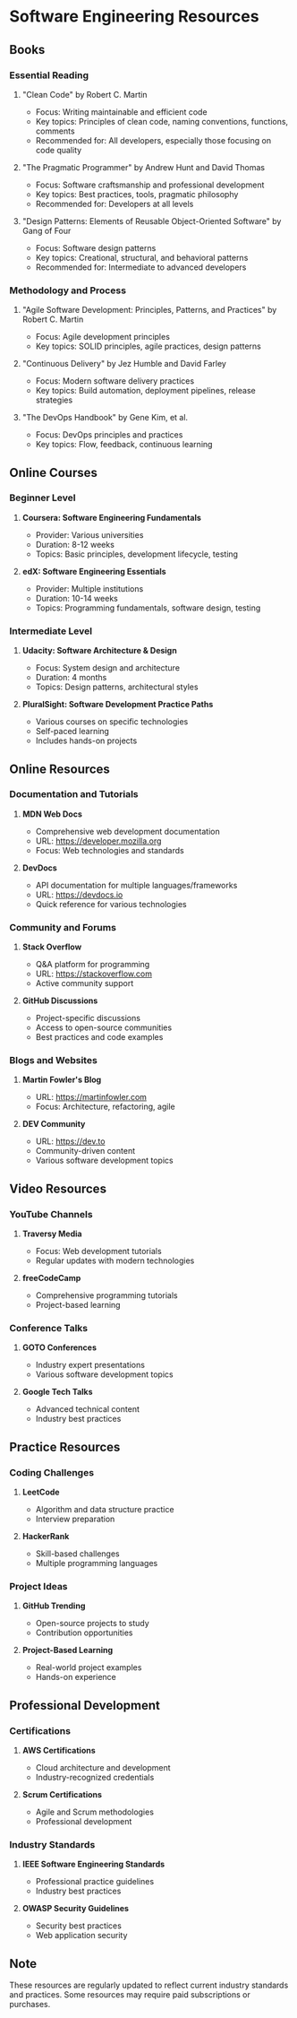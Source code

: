 # Software Engineering Resources

## Books

### Essential Reading
1. "Clean Code" by Robert C. Martin
   - Focus: Writing maintainable and efficient code
   - Key topics: Principles of clean code, naming conventions, functions, comments
   - Recommended for: All developers, especially those focusing on code quality

2. "The Pragmatic Programmer" by Andrew Hunt and David Thomas
   - Focus: Software craftsmanship and professional development
   - Key topics: Best practices, tools, pragmatic philosophy
   - Recommended for: Developers at all levels

3. "Design Patterns: Elements of Reusable Object-Oriented Software" by Gang of Four
   - Focus: Software design patterns
   - Key topics: Creational, structural, and behavioral patterns
   - Recommended for: Intermediate to advanced developers

### Methodology and Process
1. "Agile Software Development: Principles, Patterns, and Practices" by Robert C. Martin
   - Focus: Agile development principles
   - Key topics: SOLID principles, agile practices, design patterns

2. "Continuous Delivery" by Jez Humble and David Farley
   - Focus: Modern software delivery practices
   - Key topics: Build automation, deployment pipelines, release strategies

3. "The DevOps Handbook" by Gene Kim, et al.
   - Focus: DevOps principles and practices
   - Key topics: Flow, feedback, continuous learning

## Online Courses

### Beginner Level
1. **Coursera: Software Engineering Fundamentals**
   - Provider: Various universities
   - Duration: 8-12 weeks
   - Topics: Basic principles, development lifecycle, testing

2. **edX: Software Engineering Essentials**
   - Provider: Multiple institutions
   - Duration: 10-14 weeks
   - Topics: Programming fundamentals, software design, testing

### Intermediate Level
1. **Udacity: Software Architecture & Design**
   - Focus: System design and architecture
   - Duration: 4 months
   - Topics: Design patterns, architectural styles

2. **PluralSight: Software Development Practice Paths**
   - Various courses on specific technologies
   - Self-paced learning
   - Includes hands-on projects

## Online Resources

### Documentation and Tutorials
1. **MDN Web Docs**
   - Comprehensive web development documentation
   - URL: https://developer.mozilla.org
   - Focus: Web technologies and standards

2. **DevDocs**
   - API documentation for multiple languages/frameworks
   - URL: https://devdocs.io
   - Quick reference for various technologies

### Community and Forums
1. **Stack Overflow**
   - Q&A platform for programming
   - URL: https://stackoverflow.com
   - Active community support

2. **GitHub Discussions**
   - Project-specific discussions
   - Access to open-source communities
   - Best practices and code examples

### Blogs and Websites
1. **Martin Fowler's Blog**
   - URL: https://martinfowler.com
   - Focus: Architecture, refactoring, agile

2. **DEV Community**
   - URL: https://dev.to
   - Community-driven content
   - Various software development topics

## Video Resources

### YouTube Channels
1. **Traversy Media**
   - Focus: Web development tutorials
   - Regular updates with modern technologies

2. **freeCodeCamp**
   - Comprehensive programming tutorials
   - Project-based learning

### Conference Talks
1. **GOTO Conferences**
   - Industry expert presentations
   - Various software development topics

2. **Google Tech Talks**
   - Advanced technical content
   - Industry best practices

## Practice Resources

### Coding Challenges
1. **LeetCode**
   - Algorithm and data structure practice
   - Interview preparation

2. **HackerRank**
   - Skill-based challenges
   - Multiple programming languages

### Project Ideas
1. **GitHub Trending**
   - Open-source projects to study
   - Contribution opportunities

2. **Project-Based Learning**
   - Real-world project examples
   - Hands-on experience

## Professional Development

### Certifications
1. **AWS Certifications**
   - Cloud architecture and development
   - Industry-recognized credentials

2. **Scrum Certifications**
   - Agile and Scrum methodologies
   - Professional development

### Industry Standards
1. **IEEE Software Engineering Standards**
   - Professional practice guidelines
   - Industry best practices

2. **OWASP Security Guidelines**
   - Security best practices
   - Web application security

## Note
These resources are regularly updated to reflect current industry standards and practices. Some resources may require paid subscriptions or purchases.
